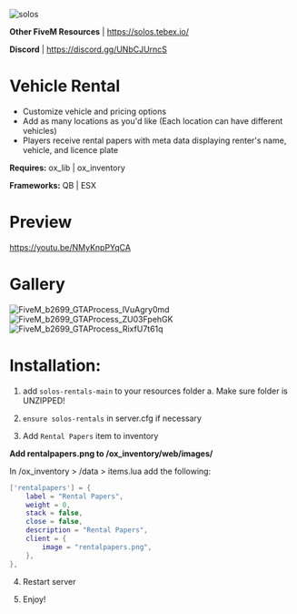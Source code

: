 ![solos](https://github.com/SolosV1/solos-rentals/assets/108097907/8e56354b-9ee1-4566-83b1-04619b71fe43)

**Other FiveM Resources** | https://solos.tebex.io/ 

**Discord**               | https://discord.gg/UNbCJUrncS

# Vehicle Rental 
- Customize vehicle and pricing options
- Add as many locations as you'd like (Each location can have different vehicles)
- Players receive rental papers with meta data displaying renter's name, vehicle, and licence plate

**Requires:** ox_lib | ox_inventory 

**Frameworks:** QB | ESX

# Preview

https://youtu.be/NMyKnpPYqCA 

# Gallery

![FiveM_b2699_GTAProcess_lVuAgry0md](https://github.com/SolosV1/solos-rentals/assets/108097907/497e9bf7-0522-4d5e-93a9-92ff466c6747)
![FiveM_b2699_GTAProcess_ZU03FpehGK](https://github.com/SolosV1/solos-rentals/assets/108097907/cbfbdc3a-7783-4b51-b9fa-3bf3058b6d61)
![FiveM_b2699_GTAProcess_RixfU7t61q](https://github.com/SolosV1/solos-rentals/assets/108097907/579328cf-332a-492d-a111-81c7497b0372)

# Installation:

1. add `solos-rentals-main` to your resources folder
    a. Make sure folder is UNZIPPED!

2. `ensure solos-rentals` in server.cfg if necessary

3. Add `Rental Papers` item to inventory

**Add rentalpapers.png to /ox_inventory/web/images/**

In /ox_inventory > /data > items.lua add the following:

```lua
['rentalpapers'] = {
    label = "Rental Papers",
    weight = 0,
    stack = false,
    close = false,
    description = "Rental Papers",
    client = {
        image = "rentalpapers.png",
    },
},
```
4. Restart server

5. Enjoy!